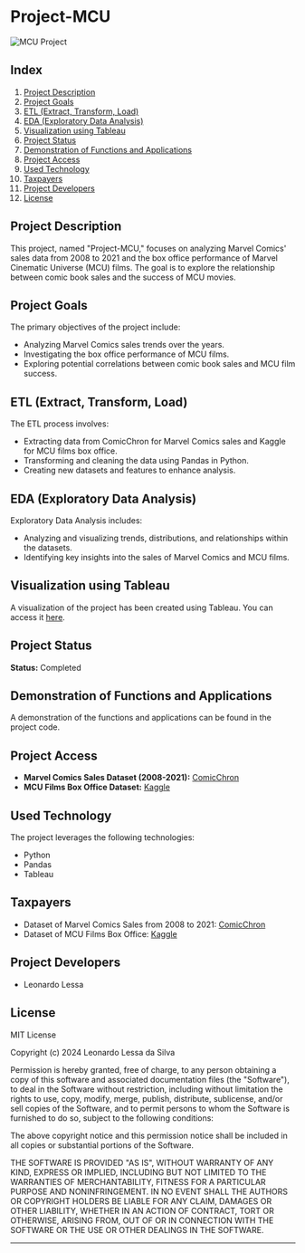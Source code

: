 # Project-MCU

![MCU Project](https://upload.wikimedia.org/wikipedia/commons/0/0c/Marvel_Cinematic_Universe_logo.png)

## Index

1. [Project Description](#project-description)
2. [Project Goals](#project-goals)
3. [ETL (Extract, Transform, Load)](#etl)
4. [EDA (Exploratory Data Analysis)](#eda)
5. [Visualization using Tableau](#visualization-using-tableau)
6. [Project Status](#project-status)
7. [Demonstration of Functions and Applications](#demonstration-of-functions-and-applications)
8. [Project Access](#project-access)
9. [Used Technology](#used-technology)
10. [Taxpayers](#taxpayers)
11. [Project Developers](#project-developers)
12. [License](#license)

## Project Description

This project, named "Project-MCU," focuses on analyzing Marvel Comics' sales data from 2008 to 2021 and the box office performance of Marvel Cinematic Universe (MCU) films. The goal is to explore the relationship between comic book sales and the success of MCU movies.

## Project Goals

The primary objectives of the project include:

- Analyzing Marvel Comics sales trends over the years.
- Investigating the box office performance of MCU films.
- Exploring potential correlations between comic book sales and MCU film success.

## ETL (Extract, Transform, Load)

The ETL process involves:

- Extracting data from ComicChron for Marvel Comics sales and Kaggle for MCU films box office.
- Transforming and cleaning the data using Pandas in Python.
- Creating new datasets and features to enhance analysis.

## EDA (Exploratory Data Analysis)

Exploratory Data Analysis includes:

- Analyzing and visualizing trends, distributions, and relationships within the datasets.
- Identifying key insights into the sales of Marvel Comics and MCU films.

## Visualization using Tableau

A visualization of the project has been created using Tableau. You can access it [here](https://public.tableau.com/views/MCU_17088239428790/Story1?:language=pt-BR&publish=yes&:sid=&:display_count=n&:origin=viz_share_link).

## Project Status

**Status:** Completed

## Demonstration of Functions and Applications

A demonstration of the functions and applications can be found in the project code.

## Project Access

- **Marvel Comics Sales Dataset (2008-2021):** [ComicChron](https://www.comichron.com/index.php)
- **MCU Films Box Office Dataset:** [Kaggle](https://www.kaggle.com/datasets)

## Used Technology

The project leverages the following technologies:

- Python
- Pandas
- Tableau

## Taxpayers

- Dataset of Marvel Comics Sales from 2008 to 2021: [ComicChron](https://www.comichron.com/index.php)
- Dataset of MCU Films Box Office: [Kaggle](https://www.kaggle.com/datasets)

## Project Developers

- Leonardo Lessa


## License

MIT License

Copyright (c) 2024 Leonardo Lessa da Silva

Permission is hereby granted, free of charge, to any person obtaining a copy
of this software and associated documentation files (the "Software"), to deal
in the Software without restriction, including without limitation the rights
to use, copy, modify, merge, publish, distribute, sublicense, and/or sell
copies of the Software, and to permit persons to whom the Software is
furnished to do so, subject to the following conditions:

The above copyright notice and this permission notice shall be included in all
copies or substantial portions of the Software.

THE SOFTWARE IS PROVIDED "AS IS", WITHOUT WARRANTY OF ANY KIND, EXPRESS OR
IMPLIED, INCLUDING BUT NOT LIMITED TO THE WARRANTIES OF MERCHANTABILITY,
FITNESS FOR A PARTICULAR PURPOSE AND NONINFRINGEMENT. IN NO EVENT SHALL THE
AUTHORS OR COPYRIGHT HOLDERS BE LIABLE FOR ANY CLAIM, DAMAGES OR OTHER
LIABILITY, WHETHER IN AN ACTION OF CONTRACT, TORT OR OTHERWISE, ARISING FROM,
OUT OF OR IN CONNECTION WITH THE SOFTWARE OR THE USE OR OTHER DEALINGS IN THE
SOFTWARE.

---

